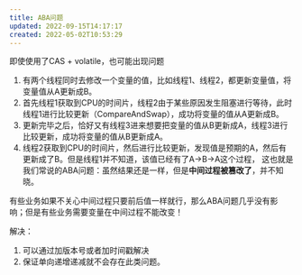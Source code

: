 ```yaml
---
title: ABA问题
updated: 2022-09-15T14:17:17
created: 2022-05-02T10:53:29
---
```


即使使用了CAS + volatile，也可能出现问题
1.  有两个线程同时去修改一个变量的值，比如线程1、线程2，都更新变量值，将变量值从A更新成B。
2.  首先线程1获取到CPU的时间片，线程2由于某些原因发生阻塞进行等待，此时线程1进行比较更新（CompareAndSwap），成功将变量的值从A更新成B。
3.  更新完毕之后，恰好又有线程3进来想要把变量的值从B更新成A，线程3进行比较更新，成功将变量的值从B更新成A。
4.  线程2获取到CPU的时间片，然后进行比较更新，发现值是预期的A，然后有更新成了B。但是线程1并不知道，该值已经有了A-\>B-\>A这个过程，
这也就是我们常说的ABA问题：虽然结果还是一样，但是**中间过程被篡改了**，并不知晓。

有些业务如果不关心中间过程只要前后值一样就行，那么ABA问题几乎没有影响；但是有些业务需要变量在中间过程不能改变！

解决：
1.  可以通过加版本号或者加时间戳解决
2.  保证单向递增递减就不会存在此类问题。
